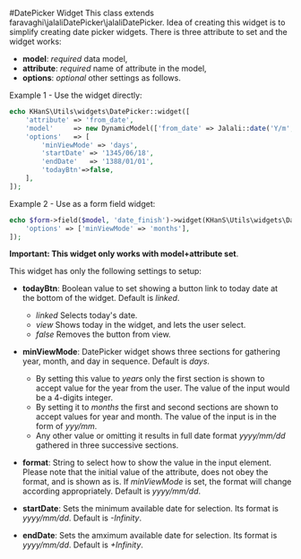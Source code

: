 #DatePicker Widget
This class extends faravaghi\jalaliDatePicker\jalaliDatePicker. 
Idea of creating this widget is to simplify creating date picker widgets.
There is three attribute to set and the widget works:
+ **model**: _required_ data model,
+ **attribute**: _required_ name of attribute in the model,
+ **options**: _optional_ other settings as follows.

Example 1 - Use the widget directly:

```php
echo KHanS\Utils\widgets\DatePicker::widget([
    'attribute' => 'from_date',
    'model'     => new DynamicModel(['from_date' => Jalali::date('Y/m', time())]),
    'options'   => [
        'minViewMode' => 'days',
        'startDate' => '1345/06/18',
        'endDate'   => '1388/01/01',
        'todayBtn'=>false,
    ],
]);
```

Example 2 - Use as a form field widget:

```php
echo $form->field($model, 'date_finish')->widget(KHanS\Utils\widgets\DatePicker::className(), [
    'options' => ['minViewMode' => 'months'],
]);
```

**Important: This widget only works with model+attribute set**.

This widget has only the following settings to setup:

+ **todayBtn**:
Boolean value to set showing a button link to today date at the bottom of the widget.
Default is _linked_.
   - _linked_ Selects today's date.
   - _view_ Shows today in the widget, and lets the user select.
   - _false_ Removes the button from view.
   
   
+ **minViewMode**: 
DatePicker widget shows three sections for gathering year, month, and day in sequence.
Default is _days_.
   - By setting this value to _years_ only the first section is shown to accept value for the year from the user.
   The value of the input would be a 4-digits integer. 
   - By setting it to _months_ the first and second sections are shown to accept values for year and month.
   The value of the input is in the form of _yyy/mm_.
   - Any other value or omitting it results in full date format _yyyy/mm/dd_ gathered in three
   successive sections.
   

+ **format**:
String to select how to show the value in the input element. Please note that the
initial value of the attribute, does not obey the format, and is shown as is.
If _minViewMode_ is set, the format will change according appropriately.
Default is _yyyy/mm/dd_.


+ **startDate**:
Sets the minimum available date for selection. Its format is _yyyy/mm/dd_.
Default is _-Infinity_.


+ **endDate**:
Sets the amximum available date for selection. Its format is _yyyy/mm/dd_.
Default is _+Infinity_.
